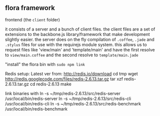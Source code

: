 flora framework
---------------

frontend (the `client` folder)

it consists of a server and a bunch of client files.  the client files are a set of extensions to the backbone.js library/framework that make development slightly easier.  the server does on the fly compilation of `.coffee`, `.jade` and `.stylus` files for use with the requirejs module system.  this allows us to request files like 'view/main' and 'template/main' and have the first resolve to `view/main.coffee` and the second resolve to `template/main.jade` 

"install" the flora bin with `sudo npm link`

Redis setup:
Latest ver from: http://redis.io/download
cd tmp
wget http://redis.googlecode.com/files/redis-2.6.13.tar.gz
tar xzf redis-2.6.13.tar.gz
cd redis-2.6.13
make

link binaries with
ln -s ~/tmp/redis-2.6.13/src/redis-server /usr/local/bin/redis-server
ln -s ~/tmp/redis-2.6.13/src/redis-cli /usr/local/bin/redis-cli
ln -s ~/tmp/redis-2.6.13/src/redis-benchmark /usr/local/bin/redis-benchmark

